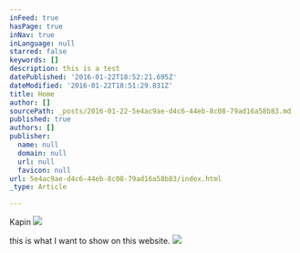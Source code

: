 ```yaml
---
inFeed: true
hasPage: true
inNav: true
inLanguage: null
starred: false
keywords: []
description: this is a test
datePublished: '2016-01-22T18:52:21.695Z'
dateModified: '2016-01-22T18:51:29.831Z'
title: Home
author: []
sourcePath: _posts/2016-01-22-5e4ac9ae-d4c6-44eb-8c08-79ad16a58b83.md
published: true
authors: []
publisher:
  name: null
  domain: null
  url: null
  favicon: null
url: 5e4ac9ae-d4c6-44eb-8c08-79ad16a58b83/index.html
_type: Article

---
```

Kapin
![](https://the-grid-user-content.s3-us-west-2.amazonaws.com/88b0b6d3-5e45-4ca6-87b1-962496bf2bc5.jpg)

this is what I want to show on this website.
![](https://the-grid-user-content.s3-us-west-2.amazonaws.com/fefcbda7-c028-420e-b4fe-d8532ef0e563.jpg)